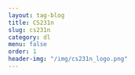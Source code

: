 ```yaml
---
layout: tag-blog
title: CS231n
slug: cs231n
category: dl
menu: false
order: 1
header-img: "/img/cs231n_logo.png"
---
```

